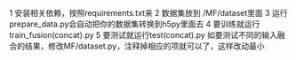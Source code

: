 1 安装相关依赖，按照requirements.txt来
2 数据集放到 /MF/dataset里面
3 运行prepare_data.py会自动把你的数据集转换到h5py里面去
4 要训练就运行train_fusion(concat).py
5 要测试就运行test(concat).py
如要测试不同的输入融合的结果，修改MF/dataset.py，注释掉相应的项就可以了，这样改动最小
